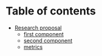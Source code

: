 # Table of contents

* [Research proposal](README.md)
  * [first component](research-proposal/first-component.md)
  * [second component](research-proposal/second-component.md)
  * [metrics](research-proposal/metrics.md)
